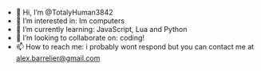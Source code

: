 - 👋 Hi, I’m @TotalyHuman3842
- 👀 I’m interested in: Im computers
- 🌱 I’m currently learning: JavaScript, Lua and Python
- 💞️ I’m looking to collaborate on: coding!
- 📫 How to reach me: i probably wont respond but you can contact me at alex.barrelier@gmail.com

<!---
TotalyHuman3842/TotalyHuman3842 is a ✨ special ✨ repository because its `README.md` (this file) appears on your GitHub profile.
You can click the Preview link to take a look at your changes.
--->

